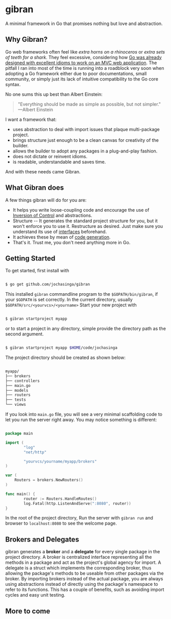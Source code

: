 gibran
======
A minimal framework in Go that promises nothing but love and abstraction.

Why Gibran?
-----------
Go web frameworks often feel like _extra horns on a rhinoceros_ or _extra sets
of teeth for a shark_. They feel excessive, considering how [Go was already designed with excellent
idioms to work on an MVC web application](https://medium.com/code-zen/why-i-don-t-use-go-web-frameworks-1087e1facfa4#.chb3c27ad).
The pitfall I ran into most of the time is running into a roadblock very soon when
adopting a Go framework either due to poor documentations, small community, or simply
just its lack of intuitive compatibility to the Go core syntax.

No one sums this up best than Albert Einstein:


> "Everything should be made as simple as possible, but not simpler."
> —Albert Einstein


I want a framework that:
+ uses abstraction to deal with import issues that plaque multi-package project.
+ brings structure just enough to be a clean canvas for creativity of the builder.
+ allows the builder to adopt any packages in a plug-and-play fashion.
+ does not dictate or reinvent idioms.
+ is readable, understandable and saves time.

And with these needs came Gibran.

What Gibran does
----------------
A few things gibran will do for you are:
+ It helps you write loose-coupling code and encourage the use of [Inversion of Control](https://medium.com/code-zen/wtf-is-dependency-injection-1c599231d95c#.yoai7vj6i)
and abstractions.
+ Structure -- It generates the standard project structure for you, but it won't
enforce you to use it. Restructure as desired. Just make sure you understand its use of [interfaces](https://medium.com/code-zen/go-interfaces-and-delegation-pattern-f962c138dc1e#.wlmzvpnfo) beforehand.
+ It achieves these by mean of [code generation](https://blog.golang.org/generate).
+ That's it. Trust me, you don't need anything more in Go.

Getting Started
---------------
To get started, first install with
```bash

$ go get github.com/jochasinga/gibran

```

This installed `gibran` commandline program to the `$GOPATH/bin/gibran`, if your `$GOPATH` is set correctly. In the current directory, usually `$GOPATH/src/<yourvcs>/<yourname>` Start your new project with
```bash

$ gibran startproject myapp

```

or to start a project in any directory, simple provide the directory path as the second argument.

```bash

$ gibran startproject myapp $HOME/code/jochasinga

```

The project directory should be created as shown below:

```bash

myapp/
├── brokers
├── controllers
├── main.go
├── models
├── routers
├── tests
└── views

```

If you look into `main.go` file, you will see a very minimal scaffolding code to
let you run the server right away. You may notice something is different:

```go

package main

import (
        "log"
        "net/http"

        "yourvcs/yourname/myapp/brokers"
)

var (
    Routers = brokers.NewRouters()
)

func main() {
        router := Routers.HandleRoutes()
        log.Fatal(http.ListenAndServe(":8080", router))
}

```

In the root of the project directory, Run the server with `gibran run` and browser to `localhost:8080` to see the welcome page.

Brokers and Delegates
---------------------
gibran generates a **broker** and a **delegate** for every single package in
the project directory. A broker is centralized interface representing all the
methods in a package and act as the project's global agency for import. A delegate
is a struct which implements the corresponding broker, thus allowing the package's
methods to be useable from other packages via the broker.
By importing brokers instead of the actual package, you are always using abstractions
instead of directly using the package's namespace to refer to its functions.
This has a couple of benefits, such as avoiding import cycles and easy unit testing.

More to come
------------
